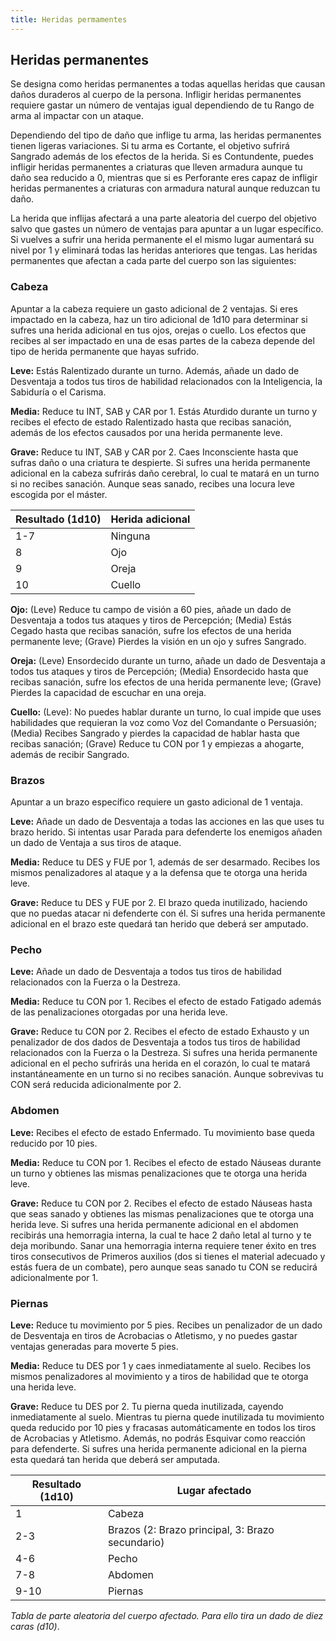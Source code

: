 ```yaml
---
title: Heridas permamentes
---
```


## Heridas permanentes

Se designa como heridas permanentes a todas aquellas heridas que causan daños duraderos al cuerpo de la persona. Infligir heridas permanentes requiere gastar un número de ventajas igual dependiendo de tu Rango de arma al impactar con un ataque.

Dependiendo del tipo de daño que inflige tu arma, las heridas permanentes tienen ligeras variaciones. Si tu arma es Cortante, el objetivo sufrirá Sangrado además de los efectos de la herida. Si es Contundente, puedes infligir heridas permanentes a criaturas que lleven armadura aunque tu daño sea reducido a 0, mientras que si es Perforante eres capaz de infligir heridas permanentes a criaturas con armadura natural aunque reduzcan tu daño.

La herida que inflijas afectará a una parte aleatoria del cuerpo del objetivo salvo que gastes un número de ventajas para apuntar a un lugar específico. Si vuelves a sufrir una herida permanente el el mismo lugar aumentará su nivel por 1 y eliminará todas las heridas anteriores que tengas. Las heridas permanentes que afectan a cada parte del cuerpo son las siguientes:

### Cabeza

Apuntar a la cabeza requiere un gasto adicional de 2 ventajas. Si eres impactado en la cabeza, haz un tiro adicional de 1d10 para determinar si sufres una herida adicional en tus ojos, orejas o cuello. Los efectos que recibes al ser impactado en una de esas partes de la cabeza depende del tipo de herida permanente que hayas sufrido.

**Leve:** Estás Ralentizado durante un turno. Además, añade un dado de Desventaja a todos tus tiros de habilidad relacionados con la Inteligencia, la Sabiduría o el Carisma.

**Media:** Reduce tu INT, SAB y CAR por 1. Estás Aturdido durante un turno y recibes el efecto de estado Ralentizado hasta que recibas sanación, además de los efectos causados por una herida permanente leve. 

**Grave:** Reduce tu INT, SAB y CAR por 2. Caes Inconsciente hasta que sufras daño o una criatura te despierte. Si sufres una herida permanente adicional en la cabeza sufrirás daño cerebral, lo cual te matará en un turno si no recibes sanación. Aunque seas sanado, recibes una locura leve escogida por el máster.

| Resultado (1d10) | Herida adicional |
| ---------------- | ---------------- |
| 1-7              | Ninguna          |
| 8                | Ojo              |
| 9                | Oreja            |
| 10               | Cuello           |

**Ojo:** (Leve) Reduce tu campo de visión a 60 pies, añade un dado de Desventaja a todos tus ataques y tiros de Percepción; (Media) Estás Cegado hasta que recibas sanación, sufre los efectos de una herida permanente leve; (Grave) Pierdes la visión en un ojo y sufres Sangrado.

**Oreja:** (Leve) Ensordecido durante un turno, añade un dado de Desventaja a todos tus ataques y tiros de Percepción; (Media) Ensordecido hasta que recibas sanación, sufre los efectos de una herida permanente leve; (Grave) Pierdes la capacidad de escuchar en una oreja.

**Cuello:** (Leve): No puedes hablar durante un turno, lo cual impide que uses habilidades que requieran la voz como Voz del Comandante o Persuasión; (Media) Recibes Sangrado y pierdes la capacidad de hablar hasta que recibas sanación; (Grave) Reduce tu CON por 1 y empiezas a ahogarte, además de recibir Sangrado.

### Brazos

Apuntar a un brazo específico requiere un gasto adicional de 1 ventaja.

**Leve:** Añade un dado de Desventaja a todas las acciones en las que uses tu brazo herido. Si intentas usar Parada para defenderte los enemigos añaden un dado de Ventaja a sus tiros de ataque.

**Media:** Reduce tu DES y FUE por 1, además de ser desarmado. Recibes los mismos penalizadores al ataque y a la defensa que te otorga una herida leve.

**Grave:** Reduce tu DES y FUE por 2. El brazo queda inutilizado, haciendo que no puedas atacar ni defenderte con él. Si sufres una  herida permanente adicional en el brazo este quedará tan herido que deberá ser amputado.

### Pecho

**Leve:** Añade un dado de Desventaja a todos tus tiros de habilidad relacionados con la Fuerza o la Destreza. 

**Media:** Reduce tu CON por 1. Recibes el efecto de estado Fatigado además de las penalizaciones otorgadas por una herida leve. 

**Grave:** Reduce tu CON por 2. Recibes el efecto de estado Exhausto y un penalizador de dos dados de Desventaja a todos tus tiros de habilidad relacionados con la Fuerza o la Destreza. Si sufres una herida permanente adicional en el pecho sufrirás una herida en el corazón, lo cual te matará instantáneamente en un turno si no recibes sanación. Aunque sobrevivas tu CON será reducida adicionalmente por 2.

### Abdomen

**Leve:** Recibes el efecto de estado Enfermado. Tu movimiento base queda reducido por 10 pies.

**Media:** Reduce tu CON por 1. Recibes el efecto de estado Náuseas durante un turno y obtienes las mismas penalizaciones que te otorga una herida leve.

**Grave:** Reduce tu CON por 2. Recibes el efecto de estado Náuseas hasta que seas sanado y obtienes las mismas penalizaciones que te otorga una herida leve. Si sufres una herida permanente adicional en el abdomen recibirás una hemorragia interna, la cual te hace 2 daño letal al turno y te deja moribundo. Sanar una hemorragia interna requiere tener éxito en tres tiros consecutivos de Primeros auxilios (dos si tienes el material adecuado y estás fuera de un combate), pero aunque seas sanado tu CON se reducirá adicionalmente por 1.

### Piernas

**Leve:** Reduce tu movimiento por 5 pies. Recibes un penalizador de un dado de Desventaja en tiros de Acrobacias o Atletismo, y no puedes gastar ventajas generadas para moverte 5 pies.

**Media:** Reduce tu DES por 1 y caes inmediatamente al suelo. Recibes los mismos penalizadores al movimiento y a tiros de habilidad que te otorga una herida leve.

**Grave:** Reduce tu DES por 2. Tu pierna queda inutilizada, cayendo inmediatamente al suelo. Mientras tu pierna quede inutilizada tu movimiento queda reducido por 10 pies y fracasas automáticamente en todos los tiros de Acrobacias y Atletismo. Además, no podrás Esquivar como reacción para defenderte. Si sufres una herida permanente adicional en la pierna esta quedará tan herida que deberá ser amputada.

| Resultado (1d10) | Lugar afectado                                   |
| ---------------- | ------------------------------------------------ |
| 1                | Cabeza                                           |
| 2-3              | Brazos (2: Brazo principal, 3: Brazo secundario) |
| 4-6              | Pecho                                            |
| 7-8              | Abdomen                                          |
| 9-10             | Piernas                                          |

*Tabla de parte aleatoria del cuerpo afectado. Para ello tira un dado de diez caras (d10)*.